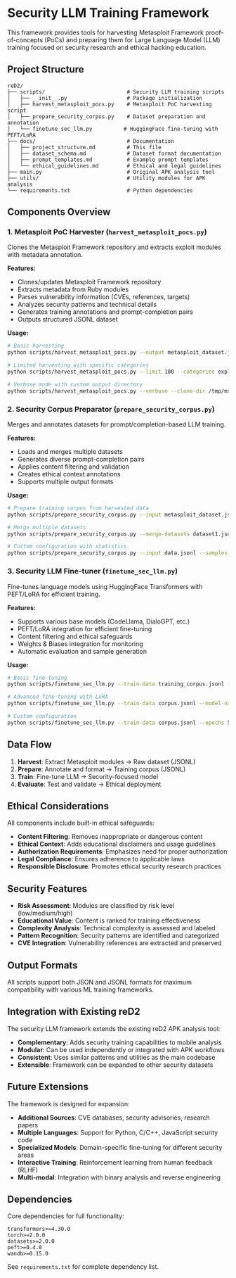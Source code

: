 # Security LLM Training Framework

This framework provides tools for harvesting Metasploit Framework proof-of-concepts (PoCs) and preparing them for Large Language Model (LLM) training focused on security research and ethical hacking education.

## Project Structure

```
reD2/
├── scripts/                          # Security LLM training scripts
│   ├── __init__.py                   # Package initialization
│   ├── harvest_metasploit_pocs.py    # Metasploit PoC harvesting script
│   ├── prepare_security_corpus.py    # Dataset preparation and annotation
│   └── finetune_sec_llm.py          # HuggingFace fine-tuning with PEFT/LoRA
├── docs/                             # Documentation
│   ├── project_structure.md          # This file
│   ├── dataset_schema.md             # Dataset format documentation
│   ├── prompt_templates.md           # Example prompt templates
│   └── ethical_guidelines.md         # Ethical and legal guidelines
├── main.py                           # Original APK analysis tool
├── utils/                            # Utility modules for APK analysis
└── requirements.txt                  # Python dependencies
```

## Components Overview

### 1. Metasploit PoC Harvester (`harvest_metasploit_pocs.py`)

Clones the Metasploit Framework repository and extracts exploit modules with metadata annotation.

**Features:**
- Clones/updates Metasploit Framework repository
- Extracts metadata from Ruby modules
- Parses vulnerability information (CVEs, references, targets)
- Analyzes security patterns and technical details
- Generates training annotations and prompt-completion pairs
- Outputs structured JSONL dataset

**Usage:**
```bash
# Basic harvesting
python scripts/harvest_metasploit_pocs.py --output metasploit_dataset.jsonl

# Limited harvesting with specific categories
python scripts/harvest_metasploit_pocs.py --limit 100 --categories exploits auxiliary

# Verbose mode with custom output directory
python scripts/harvest_metasploit_pocs.py --verbose --clone-dir /tmp/msf --keep-clone
```

### 2. Security Corpus Preparator (`prepare_security_corpus.py`)

Merges and annotates datasets for prompt/completion-based LLM training.

**Features:**
- Loads and merges multiple datasets
- Generates diverse prompt-completion pairs
- Applies content filtering and validation
- Creates ethical context annotations
- Supports multiple output formats

**Usage:**
```bash
# Prepare training corpus from harvested data
python scripts/prepare_security_corpus.py --input metasploit_dataset.jsonl --output training_corpus.jsonl

# Merge multiple datasets
python scripts/prepare_security_corpus.py --merge-datasets dataset1.jsonl dataset2.jsonl --output combined_corpus.jsonl

# Custom configuration with statistics
python scripts/prepare_security_corpus.py --input data.jsonl --samples-per-item 5 --stats-output stats.json
```

### 3. Security LLM Fine-tuner (`finetune_sec_llm.py`)

Fine-tunes language models using HuggingFace Transformers with PEFT/LoRA for efficient training.

**Features:**
- Supports various base models (CodeLlama, DialoGPT, etc.)
- PEFT/LoRA integration for efficient fine-tuning
- Content filtering and ethical safeguards
- Weights & Biases integration for monitoring
- Automatic evaluation and sample generation

**Usage:**
```bash
# Basic fine-tuning
python scripts/finetune_sec_llm.py --train-data training_corpus.jsonl --model-name microsoft/DialoGPT-medium

# Advanced fine-tuning with LoRA
python scripts/finetune_sec_llm.py --train-data corpus.jsonl --model-name codellama/CodeLlama-7b-Instruct-hf --use-lora

# Custom configuration
python scripts/finetune_sec_llm.py --train-data corpus.jsonl --epochs 5 --batch-size 8 --use-wandb
```

## Data Flow

1. **Harvest**: Extract Metasploit modules → Raw dataset (JSONL)
2. **Prepare**: Annotate and format → Training corpus (JSONL)
3. **Train**: Fine-tune LLM → Security-focused model
4. **Evaluate**: Test and validate → Ethical deployment

## Ethical Considerations

All components include built-in ethical safeguards:

- **Content Filtering**: Removes inappropriate or dangerous content
- **Ethical Context**: Adds educational disclaimers and usage guidelines
- **Authorization Requirements**: Emphasizes need for proper authorization
- **Legal Compliance**: Ensures adherence to applicable laws
- **Responsible Disclosure**: Promotes ethical security research practices

## Security Features

- **Risk Assessment**: Modules are classified by risk level (low/medium/high)
- **Educational Value**: Content is ranked for training effectiveness
- **Complexity Analysis**: Technical complexity is assessed and labeled
- **Pattern Recognition**: Security patterns are identified and categorized
- **CVE Integration**: Vulnerability references are extracted and preserved

## Output Formats

All scripts support both JSON and JSONL formats for maximum compatibility with various ML training frameworks.

## Integration with Existing reD2

The security LLM framework extends the existing reD2 APK analysis tool:

- **Complementary**: Adds security training capabilities to mobile analysis
- **Modular**: Can be used independently or integrated with APK workflows
- **Consistent**: Uses similar patterns and utilities as the main codebase
- **Extensible**: Framework can be expanded to other security datasets

## Future Extensions

The framework is designed for expansion:

- **Additional Sources**: CVE databases, security advisories, research papers
- **Multiple Languages**: Support for Python, C/C++, JavaScript security code
- **Specialized Models**: Domain-specific fine-tuning for different security areas
- **Interactive Training**: Reinforcement learning from human feedback (RLHF)
- **Multi-modal**: Integration with binary analysis and reverse engineering

## Dependencies

Core dependencies for full functionality:

```
transformers>=4.30.0
torch>=2.0.0
datasets>=2.0.0
peft>=0.4.0
wandb>=0.15.0
```

See `requirements.txt` for complete dependency list.